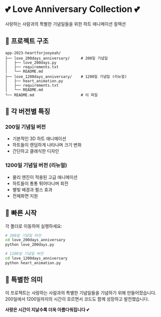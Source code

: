 # 💕 Love Anniversary Collection 💕

사랑하는 사람과의 특별한 기념일들을 위한 하트 애니메이션 컬렉션

## 📁 프로젝트 구조

```
app-2023-heartforjooyeah/
├── love_200days_anniversary/     # 200일 기념일
│   ├── love_200days.py
│   ├── requirements.txt
│   └── README.md
├── love_1200days_anniversary/    # 1200일 기념일 (리뉴얼)
│   ├── heart_animation.py
│   ├── requirements.txt
│   └── README.md
└── README.md                     # 이 파일
```

## 🎯 각 버전별 특징

### 200일 기념일 버전
- 기본적인 3D 하트 애니메이션
- 하트들이 랜덤하게 나타나며 크기 변화
- 간단하고 클래식한 디자인

### 1200일 기념일 버전 (리뉴얼)
- 물리 엔진이 적용된 고급 애니메이션
- 하트들이 통통 튀어다니며 회전
- 별빛 배경과 펄스 효과
- 전체화면 지원

## 🚀 빠른 시작

각 폴더로 이동하여 실행하세요:

```bash
# 200일 기념일 버전
cd love_200days_anniversary
python love_200days.py

# 1200일 기념일 버전
cd love_1200days_anniversary
python heart_animation.py
```

## 💝 특별한 의미

이 프로젝트는 사랑하는 사람과의 특별한 기념일들을 기념하기 위해 만들어졌습니다. 
200일에서 1200일까지의 시간이 흐르면서 코드도 함께 성장하고 발전했습니다.

**사랑은 시간이 지날수록 더욱 아름다워집니다** 💕